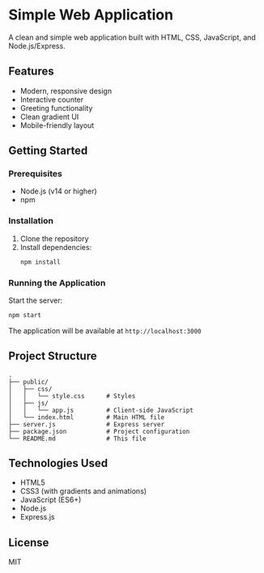 # Simple Web Application

A clean and simple web application built with HTML, CSS, JavaScript, and Node.js/Express.

## Features

- Modern, responsive design
- Interactive counter
- Greeting functionality
- Clean gradient UI
- Mobile-friendly layout

## Getting Started

### Prerequisites

- Node.js (v14 or higher)
- npm

### Installation

1. Clone the repository
2. Install dependencies:
   ```bash
   npm install
   ```

### Running the Application

Start the server:
```bash
npm start
```

The application will be available at `http://localhost:3000`

## Project Structure

```
.
├── public/
│   ├── css/
│   │   └── style.css      # Styles
│   ├── js/
│   │   └── app.js         # Client-side JavaScript
│   └── index.html         # Main HTML file
├── server.js              # Express server
├── package.json           # Project configuration
└── README.md              # This file
```

## Technologies Used

- HTML5
- CSS3 (with gradients and animations)
- JavaScript (ES6+)
- Node.js
- Express.js

## License

MIT
